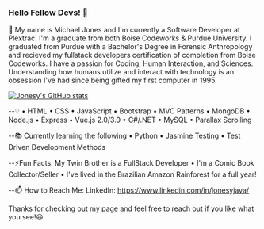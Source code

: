 ### Hello Fellow Devs! 👋

💬 My name is Michael Jones and I'm currently a Software Developer at Plextrac. I'm a graduate from both Boise Codeworks & Purdue University. I graduated from Purdue with a Bachelor's Degree in Forensic Anthropology and recieved my fullstack developers certification of completion from Boise Codeworks. I have a passion for Coding, Human Interaction, and Sciences. Understanding how humans utilize and interact with technology is an obsession I've had since being gifted my first computer in 1995.

[![Jonesy's GitHub stats](https://github-readme-stats.vercel.app/api?username=jonesyjava&theme=dark)](https://github.com/anuraghazra/github-readme-stats)

--:bulb: • HTML • CSS • JavaScript • Bootstrap • MVC Patterns • MongoDB • Node.js • Express • Vue.js 2.0/3.0 • C#/.NET • MySQL • Parallax Scrolling

--:books: Currently learning the following • Python • Jasmine Testing • Test Driven Development Methods 

--⚡Fun Facts: My Twin Brother is a FullStack Developer • I'm a Comic Book Collector/Seller • I've lived in the Brazilian Amazon Rainforest for a full year! 

--📫 How to Reach Me: LinkedIn: https://www.linkedin.com/in/jonesyjava/

Thanks for checking out my page and feel free to reach out if you like what you see!:smiley:


<!--
**JonesyJava/jonesyjava** is a ✨ _special_ ✨ repository because its `README.md` (this file) appears on your GitHub profile.

Here are some ideas to get you started:

- 🔭 I’m currently working on ...
- 🌱 I’m currently learning ...
- 👯 I’m looking to collaborate on ...
- 🤔 I’m looking for help with ...
- 💬 Ask me about ...
- 📫 How to reach me: ...
- 😄 Pronouns: ...
- ⚡ Fun fact: ...
-->
